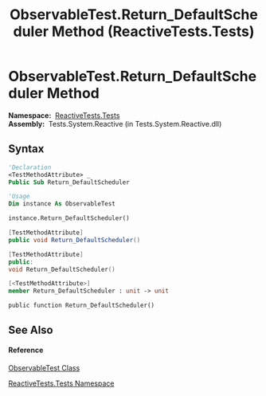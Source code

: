 ﻿---
title: ObservableTest.Return_DefaultScheduler Method  (ReactiveTests.Tests)
TOCTitle: Return_DefaultScheduler Method
ms:assetid: M:ReactiveTests.Tests.ObservableTest.Return_DefaultScheduler
ms:mtpsurl: https://msdn.microsoft.com/en-us/library/reactivetests.tests.observabletest.return_defaultscheduler(v=VS.103)
ms:contentKeyID: 36619053
ms.date: 06/28/2011
mtps_version: v=VS.103
f1_keywords:
- ReactiveTests.Tests.ObservableTest.Return_DefaultScheduler
dev_langs:
- CSharp
- JScript
- VB
- FSharp
- c++
---

# ObservableTest.Return\_DefaultScheduler Method

**Namespace:**  [ReactiveTests.Tests](hh289046\(v=vs.103\).md)  
**Assembly:**  Tests.System.Reactive (in Tests.System.Reactive.dll)

## Syntax

``` vb
'Declaration
<TestMethodAttribute> _
Public Sub Return_DefaultScheduler
```

``` vb
'Usage
Dim instance As ObservableTest

instance.Return_DefaultScheduler()
```

``` csharp
[TestMethodAttribute]
public void Return_DefaultScheduler()
```

``` c++
[TestMethodAttribute]
public:
void Return_DefaultScheduler()
```

``` fsharp
[<TestMethodAttribute>]
member Return_DefaultScheduler : unit -> unit 
```

``` jscript
public function Return_DefaultScheduler()
```

## See Also

#### Reference

[ObservableTest Class](hh288687\(v=vs.103\).md)

[ReactiveTests.Tests Namespace](hh289046\(v=vs.103\).md)

